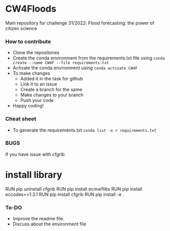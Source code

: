 # CW4Floods
Main repository for challenge 31/2022: Flood forecasting: the power of citizen science


### How to contribute 

- Clone the repositories
- Create the conda environment from the requirements.txt file using `conda create --name CW4F --file requirements.txt`
- Activate the conda environment using `conda activate CW4F`
- To make changes
  - Added it in the task for github
  - Link it to an issue
  - Create a branch for the same 
  - Make changes to your branch
  - Push your code
- Happy coding!

### Cheat sheet 
- To generate the requirements.txt `conda list -e > requirements.txt`

### BUGS

If you have issue with cfgrib
# install library
RUN pip uninstall cfgrib
RUN pip install ecmwflibs
RUN pip install eccodes==1.3.1
RUN pip install cfgrib
RUN pip install -e .

### To-DO 
- Improve the readme file.
- Discuss about the environment file